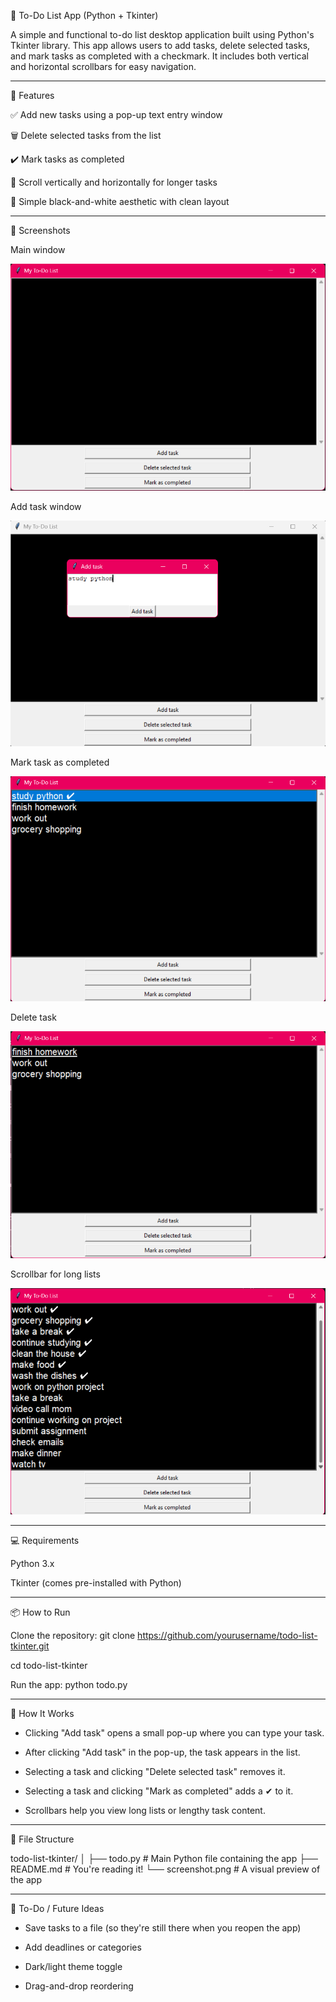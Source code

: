 📝 To-Do List App (Python + Tkinter)

A simple and functional to-do list desktop application built using Python's Tkinter library. This app allows users to add tasks, delete selected tasks, and mark tasks as completed with a checkmark. It includes both vertical and horizontal scrollbars for easy navigation.


---------


🚀 Features

✅ Add new tasks using a pop-up text entry window

🗑️ Delete selected tasks from the list

✔️ Mark tasks as completed

🧭 Scroll vertically and horizontally for longer tasks

🖤 Simple black-and-white aesthetic with clean layout


---------


📸 Screenshots

Main window

![Screenshot](screenshots/main-window.png)

Add task window

![Screenshot](screenshots/add-task.png)

Mark task as completed

![Screenshot](screenshots/mark-task.png)

Delete task

![Screenshot](screenshots/delete-task.png)

Scrollbar for long lists

![Screenshot](screenshots/scrollbar.png)



---------



💻 Requirements

Python 3.x

Tkinter (comes pre-installed with Python)


---------


📦 How to Run

Clone the repository: git clone https://github.com/yourusername/todo-list-tkinter.git

cd todo-list-tkinter

Run the app: python todo.py


---------


🧠 How It Works

- Clicking "Add task" opens a small pop-up where you can type your task.

- After clicking "Add task" in the pop-up, the task appears in the list.

- Selecting a task and clicking "Delete selected task" removes it.

- Selecting a task and clicking "Mark as completed" adds a ✔ to it.

- Scrollbars help you view long lists or lengthy task content.


---------


📁 File Structure

todo-list-tkinter/
│
├── todo.py          # Main Python file containing the app
├── README.md        # You're reading it!
└── screenshot.png   # A visual preview of the app


---------


📌 To-Do / Future Ideas

- Save tasks to a file (so they're still there when you reopen the app)

- Add deadlines or categories

- Dark/light theme toggle

- Drag-and-drop reordering
